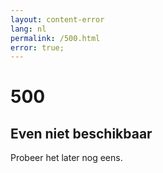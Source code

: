 ```yaml
---
layout: content-error
lang: nl
permalink: /500.html
error: true;
---
```


# 500

## Even niet beschikbaar

Probeer het later nog eens.
